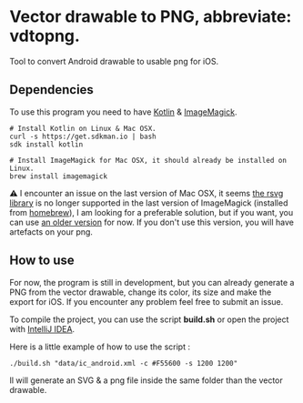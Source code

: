 # Vector drawable to PNG, abbreviate: vdtopng.

Tool to convert Android drawable to usable png for iOS.

## Dependencies

To use this program you need to have [Kotlin](https://kotlinlang.org/) & [ImageMagick](https://imagemagick.org/index.php).

```
# Install Kotlin on Linux & Mac OSX.
curl -s https://get.sdkman.io | bash
sdk install kotlin

# Install ImageMagick for Mac OSX, it should already be installed on Linux.
brew install imagemagick
```

:warning: I encounter an issue on the last version of Mac OSX, it seems [the rsvg library](https://en.wikipedia.org/wiki/Librsvg) 
is no longer supported in the last version of ImageMagick (installed from [homebrew](https://brew.sh/)), I am looking for a 
preferable solution, but if you want, you can use [an older version](https://stackoverflow.com/a/55637475) for now. If you 
don't use this version, you will have artefacts on your png.

## How to use 

For now, the program is still in development, but you can already generate a PNG from the vector drawable, change 
its color, its size and make the export for iOS. If you encounter any problem feel free to submit an issue.

To compile the project, you can use the script **build.sh** or open the project with [IntelliJ IDEA](https://www.jetbrains.com/idea/). 

Here is a little example of how to use the script : 

```
./build.sh "data/ic_android.xml -c #F55600 -s 1200 1200"
```

Il will generate an SVG & a png file inside the same folder than the vector drawable.